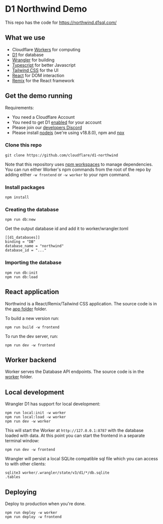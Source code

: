 # D1 Northwind Demo

This repo has the code for https://northwind.d1sql.com/

## What we use

- Cloudflare [Workers](https://workers.cloudflare.com/) for computing
- [D1](https://blog.cloudflare.com/introducing-d1/) for database
- [Wrangler](https://github.com/cloudflare/wrangler2) for building
- [Typescript](https://www.typescriptlang.org/) for better Javascript
- [Tailwind CSS](https://tailwindcss.com/) for the UI
- [React](https://reactjs.org/) for DOM interaction
- [Remix](https://remix.run/docs/en/main/) for the React framework

## Get the demo running

Requirements:

- You need a Cloudflare Account
- You need to get D1 [enabled](https://www.cloudflare.com/en-gb/lp/d1/) for your account
- Please join our [developers Discord](https://discord.com/invite/cloudflaredev)
- Please install [nodejs](https://github.com/nvm-sh/nvm) (we're using v18.8.0), npm and [npx](https://www.npmjs.com/package/npx)

### Clone this repo

```
git clone https://github.com/cloudflare/d1-northwind
```

Note that this repository uses [npm workspaces](https://docs.npmjs.com/cli/v9/using-npm/workspaces?v=true) to manage dependencies. You can run either Worker's npm commands from the root of the repo by adding either `-w frontend` or `-w worker` to your npm command.

### Install packages

```
npm install
```

### Creating the database

```
npm run db:new
```

Get the output database id and add it to worker/wrangler.toml

```
[[d1_databases]]
binding = "DB"
database_name = "northwind"
database_id = "..."
```

### Importing the database

```
npm run db:init
npm run db:load
```

## React application

Northwind is a React/Remix/Tailwind CSS application. The source code is in the [app folder](./frontend) folder.

To build a new version run:

```
npm run build -w frontend
```

To run the dev server, run:

```
npm run dev -w frontend
```

## Worker backend

Worker serves the Database API endpoints. The source code is in the [worker](./worker) folder.

## Local development

Wrangler D1 has support for local development:

```
npm run local:init -w worker
npm run local:load -w worker
npm run dev -w worker
```

This will start the Worker at `http://127.0.0.1:8787` with the database loaded with data. At this point you can start the frontend in a separate terminal window:

```
npm run dev -w frontend
```

Wrangler will persist a local SQLite compatible sql file which you can access to with other clients:

```
sqlite3 worker/.wrangler/state/v3/d1/*/db.sqlite
.tables
```

## Deploying

Deploy to production when you're done.

```
npm run deploy -w worker
npm run deploy -w frontend
```
